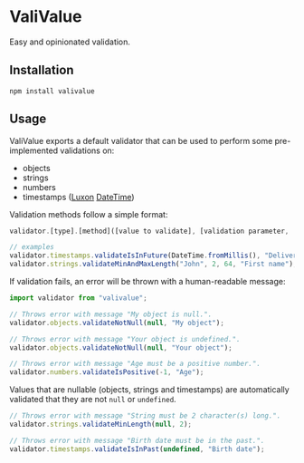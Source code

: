 # ValiValue

Easy and opinionated validation.

## Installation

```shell
npm install valivalue
```

## Usage

ValiValue exports a default validator that can be used to perform some pre-implemented validations on:

 - objects
 - strings
 - numbers
 - timestamps ([Luxon](https://moment.github.io/luxon/#/) [DateTime](https://moment.github.io/luxon/api-docs/index.html#datetime))

Validation methods follow a simple format:

```js
validator.[type].[method]([value to validate], [validation parameter, ...], [subject])

// examples
validator.timestamps.validateIsInFuture(DateTime.fromMillis(), "Delivery date");
validator.strings.validateMinAndMaxLength("John", 2, 64, "First name");
```

If validation fails, an error will be thrown with a human-readable message:

```js
import validator from "valivalue";

// Throws error with message "My object is null.".
validator.objects.validateNotNull(null, "My object");

// Throws error with message "Your object is undefined.".
validator.objects.validateNotNull(null, "Your object");

// Throws error with message "Age must be a positive number.".
validator.numbers.validateIsPositive(-1, "Age");
```

Values that are nullable (objects, strings and timestamps) are automatically validated that they are not `null` or `undefined`.

```js
// Throws error with message "String must be 2 character(s) long.".
validator.strings.validateMinLength(null, 2);

// Throws error with message "Birth date must be in the past.".
validator.timestamps.validateIsInPast(undefined, "Birth date");
```